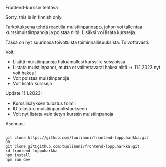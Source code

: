 Frontend-kurssin tehtävä

Sorry, this is in finnish only.

Tarkoituksena tehdä reactilla muistiinpanoapp, johon voi tallentaa kurssimuistiinpanoja ja poistaa niitä. Lisäksi voi lisätä kursseja.

Tässä on nyt suurinosa toivotuista toiminnallisuuksista. Toivottavasti.

Voit:
- Lisätä muistiinpanoja haluamallesi kurssille sessioissa
- Listata muistiinpanot, mutta et valitettavasti hakea niitä -> 11.1.2023 nyt voit hakea!
- Voit poistaa muistiinpanoja
- Voit lisätä kursseja

Update 11.1.2023:
- Kurssilisäyksen tulostus toimii
- ID tulostuu muistiinpanolistaukseen
- Voit nyt listata vain tietyn kurssin muistiinpanoja

Asennus:

<code>
git clone https://github.com/tuulianni/frontend-loppuharkka.git
OR
git clone git@github.com:tuulianni/frontend-loppuharkka.git
cd frontend-loppuharkka
npm install
npm run dev
</code>





